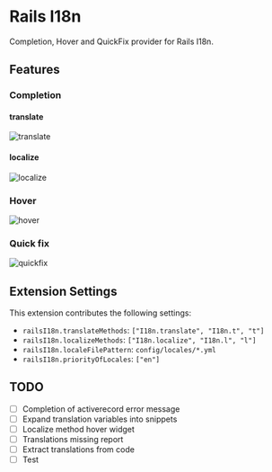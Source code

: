 # Rails I18n

Completion, Hover and QuickFix provider for Rails I18n.

## Features

### Completion

#### translate

![translate](https://i.gyazo.com/f05479cbeeae524235096223e7636164.gif)

#### localize

![localize](https://i.gyazo.com/2430eb641cf8f2628dfa3fe86586f934.gif)

### Hover

![hover](https://i.gyazo.com/fc5f345b620222261072389a8cea2013.gif)

### Quick fix

![quickfix](https://i.gyazo.com/5c97d57a3a692f9b253ddc40655e5703.gif)

## Extension Settings

This extension contributes the following settings:

- `railsI18n.translateMethods`: `["I18n.translate", "I18n.t", "t"]`
- `railsI18n.localizeMethods`: `["I18n.localize", "I18n.l", "l"]`
- `railsI18n.localeFilePattern`: `config/locales/*.yml`
- `railsI18n.priorityOfLocales`: `["en"]`

## TODO

- [ ] Completion of activerecord error message
- [ ] Expand translation variables into snippets
- [ ] Localize method hover widget
- [ ] Translations missing report
- [ ] Extract translations from code
- [ ] Test
